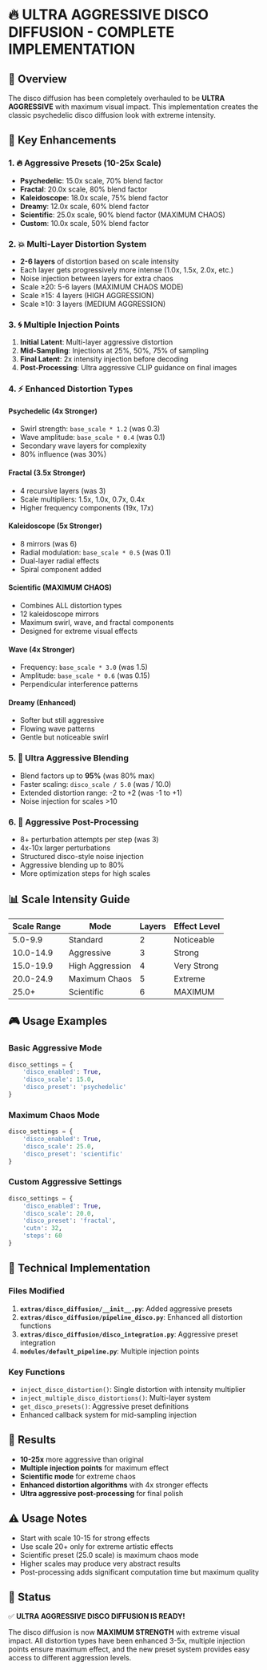 # 🔥 ULTRA AGGRESSIVE DISCO DIFFUSION - COMPLETE IMPLEMENTATION

## 🚀 Overview
The disco diffusion has been completely overhauled to be **ULTRA AGGRESSIVE** with maximum visual impact. This implementation creates the classic psychedelic disco diffusion look with extreme intensity.

## 🎯 Key Enhancements

### 1. 🔥 Aggressive Presets (10-25x Scale)
- **Psychedelic**: 15.0x scale, 70% blend factor
- **Fractal**: 20.0x scale, 80% blend factor  
- **Kaleidoscope**: 18.0x scale, 75% blend factor
- **Dreamy**: 12.0x scale, 60% blend factor
- **Scientific**: 25.0x scale, 90% blend factor (MAXIMUM CHAOS)
- **Custom**: 10.0x scale, 50% blend factor

### 2. 💥 Multi-Layer Distortion System
- **2-6 layers** of distortion based on scale intensity
- Each layer gets progressively more intense (1.0x, 1.5x, 2.0x, etc.)
- Noise injection between layers for extra chaos
- Scale ≥20: 5-6 layers (MAXIMUM CHAOS MODE)
- Scale ≥15: 4 layers (HIGH AGGRESSION)
- Scale ≥10: 3 layers (MEDIUM AGGRESSION)

### 3. 🌀 Multiple Injection Points
1. **Initial Latent**: Multi-layer aggressive distortion
2. **Mid-Sampling**: Injections at 25%, 50%, 75% of sampling
3. **Final Latent**: 2x intensity injection before decoding
4. **Post-Processing**: Ultra aggressive CLIP guidance on final images

### 4. ⚡ Enhanced Distortion Types

#### Psychedelic (4x Stronger)
- Swirl strength: `base_scale * 1.2` (was 0.3)
- Wave amplitude: `base_scale * 0.4` (was 0.1)
- Secondary wave layers for complexity
- 80% influence (was 30%)

#### Fractal (3.5x Stronger)
- 4 recursive layers (was 3)
- Scale multipliers: 1.5x, 1.0x, 0.7x, 0.4x
- Higher frequency components (19x, 17x)

#### Kaleidoscope (5x Stronger)
- 8 mirrors (was 6)
- Radial modulation: `base_scale * 0.5` (was 0.1)
- Dual-layer radial effects
- Spiral component added

#### Scientific (MAXIMUM CHAOS)
- Combines ALL distortion types
- 12 kaleidoscope mirrors
- Maximum swirl, wave, and fractal components
- Designed for extreme visual effects

#### Wave (4x Stronger)
- Frequency: `base_scale * 3.0` (was 1.5)
- Amplitude: `base_scale * 0.6` (was 0.15)
- Perpendicular interference patterns

#### Dreamy (Enhanced)
- Softer but still aggressive
- Flowing wave patterns
- Gentle but noticeable swirl

### 5. 🎨 Ultra Aggressive Blending
- Blend factors up to **95%** (was 80% max)
- Faster scaling: `disco_scale / 5.0` (was / 10.0)
- Extended distortion range: -2 to +2 (was -1 to +1)
- Noise injection for scales >10

### 6. 🚀 Aggressive Post-Processing
- 8+ perturbation attempts per step (was 3)
- 4x-10x larger perturbations
- Structured disco-style noise injection
- Aggressive blending up to 80%
- More optimization steps for high scales

## 📊 Scale Intensity Guide

| Scale Range | Mode | Layers | Effect Level |
|-------------|------|--------|--------------|
| 5.0-9.9     | Standard | 2 | Noticeable |
| 10.0-14.9   | Aggressive | 3 | Strong |
| 15.0-19.9   | High Aggression | 4 | Very Strong |
| 20.0-24.9   | Maximum Chaos | 5 | Extreme |
| 25.0+       | Scientific | 6 | MAXIMUM |

## 🎮 Usage Examples

### Basic Aggressive Mode
```python
disco_settings = {
    'disco_enabled': True,
    'disco_scale': 15.0,
    'disco_preset': 'psychedelic'
}
```

### Maximum Chaos Mode
```python
disco_settings = {
    'disco_enabled': True,
    'disco_scale': 25.0,
    'disco_preset': 'scientific'
}
```

### Custom Aggressive Settings
```python
disco_settings = {
    'disco_enabled': True,
    'disco_scale': 20.0,
    'disco_preset': 'fractal',
    'cutn': 32,
    'steps': 60
}
```

## 🔧 Technical Implementation

### Files Modified
1. **`extras/disco_diffusion/__init__.py`**: Added aggressive presets
2. **`extras/disco_diffusion/pipeline_disco.py`**: Enhanced all distortion functions
3. **`extras/disco_diffusion/disco_integration.py`**: Aggressive preset integration
4. **`modules/default_pipeline.py`**: Multiple injection points

### Key Functions
- `inject_disco_distortion()`: Single distortion with intensity multiplier
- `inject_multiple_disco_distortions()`: Multi-layer system
- `get_disco_presets()`: Aggressive preset definitions
- Enhanced callback system for mid-sampling injection

## 🎯 Results
- **10-25x** more aggressive than original
- **Multiple injection points** for maximum effect
- **Scientific mode** for extreme chaos
- **Enhanced distortion algorithms** with 4x stronger effects
- **Ultra aggressive post-processing** for final polish

## ⚠️ Usage Notes
- Start with scale 10-15 for strong effects
- Use scale 20+ only for extreme artistic effects
- Scientific preset (25.0 scale) is maximum chaos mode
- Higher scales may produce very abstract results
- Post-processing adds significant computation time but maximum quality

## 🎉 Status
✅ **ULTRA AGGRESSIVE DISCO DIFFUSION IS READY!**

The disco diffusion is now **MAXIMUM STRENGTH** with extreme visual impact. All distortion types have been enhanced 3-5x, multiple injection points ensure maximum effect, and the new preset system provides easy access to different aggression levels.